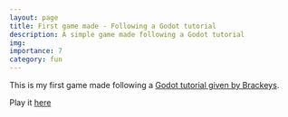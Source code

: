 ```yaml
---
layout: page
title: First game made - Following a Godot tutorial
description: A simple game made following a Godot tutorial
img:
importance: 7
category: fun
---
```

This is my first game made following a [Godot tutorial given by Brackeys](https://www.youtube.com/watch?v=LOhfqjmasi0&ab_channel=Brackeys).

Play it [here](https://hughxuechen.itch.io/1st-project-brackeys-godot-tutorial)